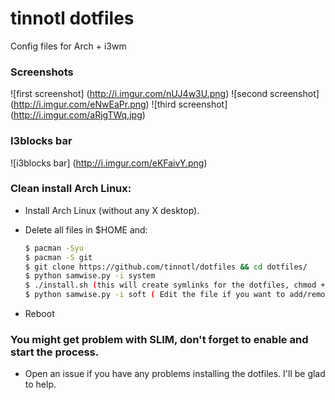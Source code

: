 # tinnotl dotfiles
Config files for Arch + i3wm

### Screenshots

![first screenshot] (http://i.imgur.com/nUJ4w3U.png)
![second screenshot] (http://i.imgur.com/eNwEaPr.png)
![third screenshot] (http://i.imgur.com/aRjgTWq.jpg)

### I3blocks bar

![i3blocks bar] (http://i.imgur.com/eKFaivY.png)

### Clean install Arch Linux:

* Install Arch Linux (without any X desktop).

* Delete all files in $HOME and:

    ```sh
    $ pacman -Syu
    $ pacman -S git
    $ git clone https://github.com/tinnotl/dotfiles && cd dotfiles/
    $ python samwise.py -i system
    $ ./install.sh (this will create symlinks for the dotfiles, chmod +x install.sh if needed)
    $ python samwise.py -i soft ( Edit the file if you want to add/remove softwares which will be installed with that command)
    ```

* Reboot


### You might get problem with SLIM, don't forget to enable and start the process.

* Open an issue if you have any problems installing the dotfiles. I'll be glad to help.


